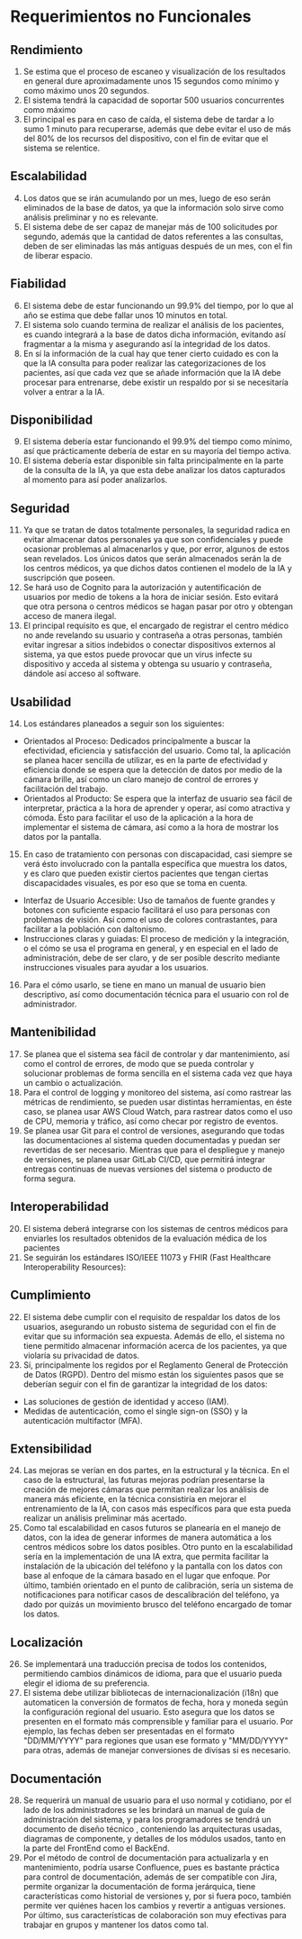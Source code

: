 # Requerimientos no Funcionales

## Rendimiento

1. Se estima que el proceso de escaneo y visualización de los resultados en general dure aproximadamente unos 15 segundos como mínimo y como máximo unos 20 segundos.
2. El sistema tendrá la capacidad de soportar 500 usuarios concurrentes como máximo
3. El principal es para en caso de caída, el sistema debe de tardar a lo sumo 1 minuto para recuperarse, además que debe evitar el uso de más del 80% de los recursos del dispositivo, con el fin de evitar que el sistema se relentice. 

## Escalabilidad

4. Los datos que se irán acumulando por un mes, luego de eso serán eliminados de la base de datos, ya que la información solo sirve como análisis preliminar y no es relevante.
5. El sistema debe de ser capaz de manejar más de 100 solicitudes por segundo, además que la cantidad de datos referentes a las consultas, deben de ser eliminadas las más antiguas después de un mes, con el fin de liberar espacio.

## Fiabilidad

6. El sistema debe de estar funcionando un 99.9% del tiempo, por lo que al año se estima que debe fallar unos 10 minutos en total.
7. El sistema solo cuando termina de realizar el análisis de los pacientes, es cuando integrará a la base de datos dicha información, evitando así fragmentar a la misma y asegurando así la integridad de los datos.
8. En sí la información de la cual hay que tener cierto cuidado es con la que la IA consulta para poder realizar las categorizaciones de los pacientes, así que cada vez que se añade información que la IA debe procesar para entrenarse, debe existir un respaldo por si se necesitaría volver a entrar a la IA.

## Disponibilidad

9. El sistema debería estar funcionando el 99.9% del tiempo como mínimo, así que prácticamente debería de estar en su mayoría del tiempo activa. 
10. El sistema debería estar disponible sin falta principalmente en la parte de la consulta de la IA, ya que esta debe analizar los datos capturados al momento para así poder analizarlos.

## Seguridad

11. Ya que se tratan de datos totalmente personales, la seguridad radica en evitar almacenar datos personales ya que son confidenciales y puede ocasionar problemas al almacenarlos y que, por error, algunos de estos sean revelados. Los únicos datos que serán almacenados serán la de los centros médicos, ya que dichos datos contienen el modelo de la IA y suscripción que poseen.
12. Se hará uso de Cognito para la autorización y autentificación de usuarios por medio de tokens a la hora de iniciar sesión. Esto evitará que otra persona o centros médicos se hagan pasar por otro y obtengan acceso de manera ilegal.
13. El principal requisito es que, el encargado de registrar el centro médico no ande revelando su usuario y contraseña a otras personas, también evitar ingresar a sitios indebidos o conectar dispositivos externos al sistema, ya que estos puede provocar que un virus infecte su dispositivo y acceda al sistema y obtenga su usuario y contraseña, dándole así acceso al software.

## Usabilidad

14. Los estándares planeados a seguir son los siguientes:
- Orientados al Proceso: Dedicados principalmente a buscar la efectividad, eficiencia y satisfacción del usuario. Como tal, la aplicación se planea hacer sencilla de utilizar, es en la parte de efectividad y eficiencia donde se espera que la detección de datos por medio de la cámara brille, así como un claro manejo de control de errores y facilitación del trabajo.
- Orientados al Producto: Se espera que la interfaz de usuario sea fácil de interpretar, práctica a la hora de aprender y operar, así como atractiva y cómoda. Ésto para facilitar el uso de la aplicación a la hora de implementar el sistema de cámara, así como a la hora de mostrar los datos por la pantalla.
15. En caso de tratamiento con personas con discapacidad, casi siempre se verá ésto involucrado con la pantalla específica que muestra los datos, y es claro que pueden existir ciertos pacientes que tengan ciertas discapacidades visuales, es por eso que se toma en cuenta.
- Interfaz de Usuario Accesible: Uso de tamaños de fuente grandes y botones con suficiente espacio facilitará el uso para personas con problemas de visión. Así como el uso de colores contrastantes, para facilitar a la población con daltonismo.
- Instrucciones claras y guiadas: El proceso de medición y la integración, o el cómo se usa el programa en general, y en especial en el lado de administración, debe de ser claro, y de ser posible descrito mediante instrucciones visuales para ayudar a los usuarios.
16. Para el cómo usarlo, se tiene en mano un manual de usuario bien descriptivo, así como documentación técnica para el usuario con rol de administrador.

## Mantenibilidad

17. Se planea que el sistema sea fácil de controlar y dar mantenimiento, así como el control de errores, de modo que se pueda controlar y solucionar problemas de forma sencilla en el sistema cada vez que haya un cambio o actualización.
18. Para el control de logging y monitoreo del sistema, así como rastrear las métricas de rendimiento, se pueden usar distintas herramientas, en éste caso, se planea usar AWS Cloud Watch, para rastrear datos como el uso de CPU, memoria y tráfico, así como checar por registro de eventos.
19. Se planea usar Git para el control de versiones, asegurando que todas las documentaciones al sistema queden documentadas y puedan ser revertidas de ser necesario. Mientras que para el despliegue y manejo de versiones, se planea usar GitLab CI/CD, que permitirá integrar entregas continuas de nuevas versiones del sistema o producto de forma segura.

## Interoperabilidad

20. El sistema deberá integrarse con los sistemas de centros médicos para enviarles los resultados obtenidos de la evaluación médica de los pacientes
21. Se seguirán los estándares ISO/IEEE 11073 y FHIR (Fast Healthcare Interoperability Resources):

## Cumplimiento

22. El sistema debe cumplir con el requisito de respaldar los datos de los usuarios, asegurando un robusto sistema de seguridad con el fin de evitar que su información sea expuesta. Además de ello, el sistema no tiene permitido almacenar información acerca de los pacientes, ya que violaría su privacidad de datos.
23. Sí, principalmente los regidos por el Reglamento General de Protección de Datos (RGPD). Dentro del mismo están los siguientes pasos que se deberían seguir con el fin de garantizar la integridad de los datos:
- Las soluciones de gestión de identidad y acceso (IAM).
- Medidas de autenticación, como el single sign-on (SSO) y la autenticación multifactor (MFA).

## Extensibilidad

24. Las mejoras se verían en dos partes, en la estructural y la técnica. En el caso de la estructural, las futuras mejoras podrían presentarse la creación de mejores cámaras que permitan realizar los análisis de manera más eficiente, en la técnica consistiría en mejorar el entrenamiento de la IA, con casos más específicos para que esta pueda realizar un análisis preliminar más acertado.
25. Como tal escalabilidad en casos futuros se planearía en el manejo de datos, con la idea de generar informes de manera automática a los centros médicos sobre los datos posibles. Otro punto en la escalabilidad sería en la implementación de una IA extra, que permita facilitar la instalación de la ubicación del teléfono y la pantalla con los datos con base al enfoque de la cámara basado en el lugar que enfoque. Por último, también orientado en el punto de calibración, sería un sistema de notificaciones para notificar casos de descalibración del teléfono, ya dado por quizás un movimiento brusco del teléfono encargado de tomar los datos.

## Localización

26. Se implementará una traducción precisa de todos los contenidos, permitiendo cambios dinámicos de idioma, para que el usuario pueda elegir el idioma de su preferencia.
27. El sistema debe utilizar bibliotecas de internacionalización (i18n) que automaticen la conversión de formatos de fecha, hora y moneda según la configuración regional del usuario. Esto asegura que los datos se presenten en el formato más comprensible y familiar para el usuario. Por ejemplo, las fechas deben ser presentadas en el formato "DD/MM/YYYY" para regiones que usan ese formato y "MM/DD/YYYY" para otras, además de manejar conversiones de divisas si es necesario.

## Documentación

28. Se requerirá un manual de usuario para el uso normal y cotidiano, por el lado de los administradores se les brindará un manual de guía de administración del sistema, y para los programadores se tendrá un documento de diseño técnico , conteniendo las arquitecturas usadas, diagramas de componente, y detalles de los módulos usados, tanto en la parte del FrontEnd como el BackEnd.
29. Por el método de control de documentación para actualizarla y en mantenimiento, podría usarse Confluence, pues es bastante práctica para control de documentación, además de ser compatible con Jira, permite organizar la documentación de forma jerárquica, tiene características como historial de versiones y, por si fuera poco, también permite ver quiénes hacen los cambios y revertir a antiguas versiones. Por último, sus características de colaboración son muy efectivas para trabajar en grupos y mantener los datos como tal.
